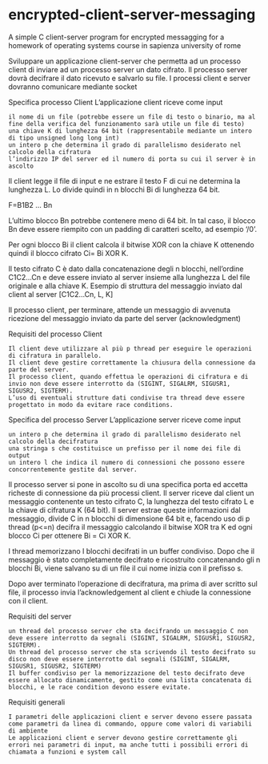 # encrypted-client-server-messaging
A simple C client-server program for encrypted messagging for a homework of operating systems course in sapienza university of rome

Sviluppare un applicazione client-server che permetta ad un processo client di inviare ad un processo server un dato cifrato. Il processo server dovrà decifrare il dato ricevuto e salvarlo su file. I processi client e server dovranno comunicare mediante socket 

Specifica processo Client
L’applicazione client riceve come input

    il nome di un file (potrebbe essere un file di testo o binario, ma al fine della verifica del funzionamento sarà utile un file di testo)
    una chiave K di lunghezza 64 bit (rappresentabile mediante un intero di tipo unsigned long long int)
    un intero p che determina il grado di parallelismo desiderato nel calcolo della cifratura
    l’indirizzo IP del server ed il numero di porta su cui il server è in ascolto

Il client legge il file di input e ne estrare il testo F di cui ne determina la lunghezza L.  Lo divide quindi in n blocchi Bi di lunghezza  64 bit.
 
F=B1B2 … Bn

L’ultimo blocco Bn potrebbe contenere meno di 64 bit. In tal caso, il blocco Bn deve essere riempito con un padding di caratteri scelto, ad esempio ‘/0’.

Per ogni blocco Bi il client calcola il bitwise XOR con la chiave K ottenendo quindi il blocco cifrato Ci= Bi XOR K.

Il testo cifrato C è dato dalla concatenazione degli n blocchi, nell’ordine C1C2…Cn e deve essere inviato al server insieme alla lunghezza L del file originale e alla chiave K. Esempio di struttura del messaggio inviato dal client al server [C1C2…Cn, L, K]

Il processo client, per terminare, attende un messaggio di avvenuta ricezione del messaggio inviato  da parte del server (acknowledgment)

Requisiti del processo Client

    Il client deve utilizzare al più p thread per eseguire le operazioni di cifratura in parallelo.
    Il client deve gestire correttamente la chiusura della connessione da parte del server.
    Il processo client, quando effettua le operazioni di cifratura e di invio non deve essere interrotto da (SIGINT, SIGALRM, SIGUSR1, SIGUSR2, SIGTERM).
    L’uso di eventuali strutture dati condivise tra thread deve essere progettato in modo da evitare race conditions.

Specifica del processo Server
L’applicazione server riceve come input

    un intero p che determina il grado di parallelismo desiderato nel calcolo della decifratura
    una stringa s che costituisce un prefisso per il nome dei file di output
    un intero l che indica il numero di connessioni che possono essere concorrentemente gestite dal server.

Il processo server si pone in ascolto su di una specifica porta ed accetta richeste di connessione da più processi client.
Il server riceve dal client un messaggio contenente un testo cifrato C, la lunghezza del testo cifrato L e la chiave di cifratura K (64 bit). Il server estrae queste informazioni dal messaggio, divide C in n blocchi di dimensione 64 bit e, facendo uso di p thread (p<=n) decifra il messaggio calcolando il bitwise XOR tra K ed ogni blocco Ci per ottenere Bi = Ci XOR K.

I thread memorizzano I blocchi decifrati in un buffer condiviso. Dopo che il messaggio è stato completamente decifrato e ricostruito concatenando gli n blocchi Bi, viene salvano su di un file il cui nome inizia con il prefisso s.

Dopo aver terminato l’operazione di decifratura, ma prima di aver scritto sul file, il processo invia l’acknowledgement al client e chiude la connessione con il client.

Requisiti del server

    un thread del processo server che sta decifrando un messaggio C non deve essere interrotto da segnali (SIGINT, SIGALRM, SIGUSR1, SIGUSR2, SIGTERM).
    Un thread del processo server che sta scrivendo il testo decifrato su disco non deve essere interrotto dal segnali (SIGINT, SIGALRM, SIGUSR1, SIGUSR2, SIGTERM)
    Il buffer condiviso per la memorizzazione del testo decifrato deve essere allocato dinamicamente, gestito come una lista concatenata di blocchi, e le race condition devono essere evitate.

Requisiti generali

    I parametri delle applicazioni client e server devono essere passata come parametri da linea di commando, oppure come valori di variabili di ambiente
    Le applicazioni client e server devono gestire correttamente gli errori nei parametri di input, ma anche tutti i possibili errori di chiamata a funzioni e system call

